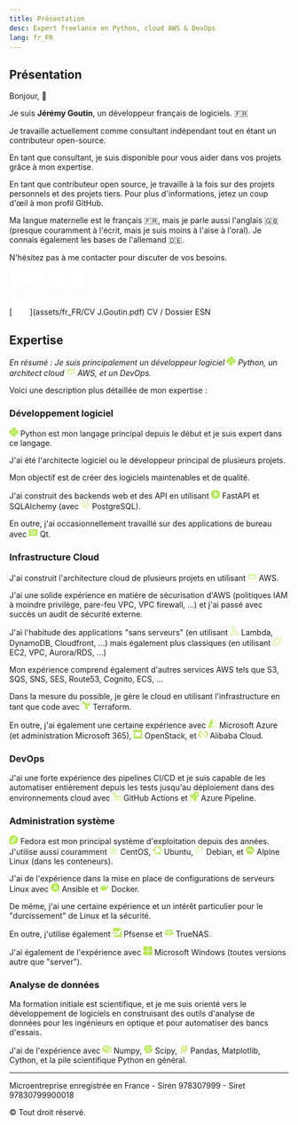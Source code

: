 ```yaml
---
title: Présentation
desc: Expert freelance en Python, cloud AWS & DevOps
lang: fr_FR
---
```

## Présentation

Bonjour, 👋

Je suis **Jérémy Goutin**, un développeur français de logiciels. 🇫🇷

Je travaille actuellement comme consultant indépendant tout en étant un contributeur 
open-source.

En tant que consultant, je suis disponible pour vous aider dans vos projets grâce à mon
expertise.

En tant que contributeur open source, je travaille à la fois sur des projets personnels
et des projets tiers.
Pour plus d'informations, jetez un coup d'œil à mon profil GitHub.

Ma langue maternelle est le français 🇫🇷, mais je parle aussi l'anglais 🇬🇧 (presque 
couramment à l'écrit, mais je suis moins à l'aise à l'oral). Je connais également les 
bases de l'allemand 🇩🇪.

N'hésitez pas à me contacter pour discuter de vos besoins.

[<img alt="Email" src="assets/protonmail.svg" width="32">](mailto:contact@jgoutin.dev)
[<img alt="GitHub" src="assets/github.svg" width="32">](https://github.com/jgoutin)
[<img alt="Linkedin" src="assets/linkedin.svg" width="32">](https://www.linkedin.com/in/jgoutin)
[<img alt="Malt" src="assets/malt.svg" width="32">](https://www.malt.fr/profile/jgoutin)

[<img alt="CV" src="assets/pdf.svg" width="32">](assets/fr_FR/CV J.Goutin.pdf) CV / Dossier ESN

## Expertise

*En résumé : Je suis principalement un développeur logiciel 
<img src="assets/python.svg" width="16"> Python, 
un architect cloud <img src="assets/amazonaws.svg" width="16"> AWS, 
et un DevOps.*

Voici une description plus détaillée de mon expertise :

### Développement logiciel

<img src="assets/python.svg" width="16"> Python est mon langage 
principal depuis le début et je suis expert dans ce langage.

J'ai été l'architecte logiciel ou le développeur principal de plusieurs projets.

Mon objectif est de créer des logiciels maintenables et de qualité.

J'ai construit des backends web et des API en utilisant
<img src="assets/fastapi.svg" width="16"> FastAPI et SQLAlchemy (avec 
<img src="assets/postgresql.svg" width="16"> PostgreSQL).

En outre, j'ai occasionnellement travaillé sur des applications de bureau avec
<img src="assets/qt.svg" width="16"> Qt.

### Infrastructure Cloud 

J'ai construit l'architecture cloud de plusieurs projets en utilisant
<img src="assets/amazonaws.svg" width="16"> AWS.

J'ai une solide expérience en matière de sécurisation d'AWS (politiques IAM à 
moindre privilège, pare-feu VPC, VPC firewall, ...) et j'ai passé avec succès un 
audit de sécurité externe.

J'ai l'habitude des applications "sans serveurs" (en utilisant
<img src="assets/amazonlambda.svg" width="16"> Lambda, DynamoDB, 
Cloudfront, ...) mais également plus classiques (en utilisant
<img src="assets/amazonec2.svg" width="16"> EC2, VPC, Aurora/RDS, 
...)

Mon expérience comprend également d'autres services AWS tels que S3, SQS, SNS, SES, 
Route53, Cognito, ECS, ...

Dans la mesure du possible, je gère le cloud en utilisant l'infrastructure en tant que 
code avec <img src="assets/terraform.svg" width="16"> Terraform.

En outre, j'ai également une certaine expérience avec
<img src="assets/microsoftazure.svg" width="16"> Microsoft Azure 
(et administration Microsoft 365), 
<img src="assets/openstack.svg" width="16"> OpenStack, et 
<img src="assets/alibabacloud.svg" width="16"> Alibaba Cloud.

### DevOps

J'ai une forte expérience des pipelines CI/CD et je suis capable de les automatiser 
entièrement depuis les tests jusqu'au déploiement dans des environnements cloud avec
<img src="assets/githubactions.svg" width="16"> GitHub Actions et 
<img src="assets/azurepipelines.svg" width="16"> Azure Pipeline.

### Administration système

<img src="assets/fedora.svg" width="16"> Fedora est mon principal 
système d'exploitation depuis des années. J'utilise aussi couramment
<img src="assets/centos.svg" width="16"> CentOS,
<img src="assets/ubuntu.svg" width="16"> Ubuntu,
<img src="assets/debian.svg" width="16"> Debian, et
<img src="assets/alpinelinux.svg" width="16"> Alpine Linux
(dans les conteneurs).

J'ai de l'expérience dans la mise en place de configurations de serveurs Linux avec
<img src="assets/ansible.svg" width="16"> Ansible et
<img src="assets/docker.svg" width="16"> Docker.

De même, j'ai une certaine expérience et un intérêt particulier pour le "durcissement" 
de Linux et la sécurité. 

En outre, j'utilise également
<img src="assets/pfsense.svg" width="16"> Pfsense et
<img src="assets/truenas.svg" width="16"> TrueNAS.

J'ai également de l'expérience avec
<img src="assets/windows.svg" width="16"> Microsoft Windows 
(toutes versions autre que "server").

### Analyse de données

Ma formation initiale est scientifique, et je me suis orienté vers le développement de
logiciels en construisant des outils d'analyse de données pour les ingénieurs en optique
et pour automatiser des bancs d'essais.

J'ai de l'expérience avec
<img src="assets/numpy.svg" width="16"> Numpy,
<img src="assets/scipy.svg" width="16"> Scipy,
<img src="assets/pandas.svg" width="16"> Pandas, Matplotlib, Cython, 
et la pile scientifique Python en général.

---
Microentreprise enregistrée en France - Siren 978307999 - Siret 97830799900018

© Tout droit réservé.